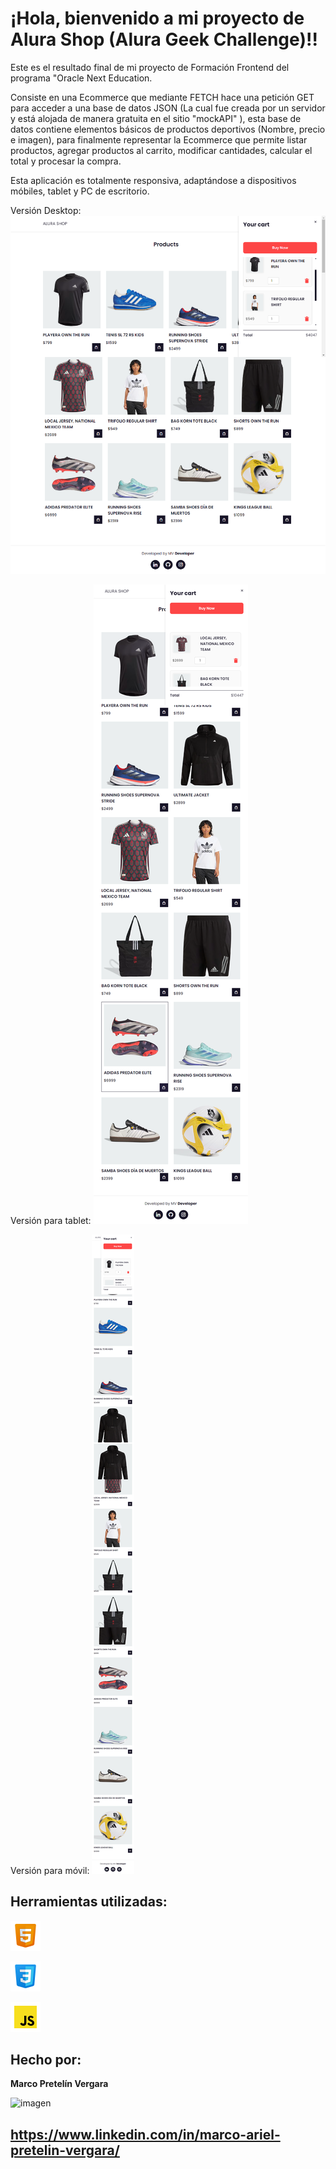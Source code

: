 # ¡Hola, bienvenido a mi proyecto de Alura Shop (Alura Geek Challenge)!!

Este es el resultado final de mi proyecto de Formación Frontend del programa "Oracle Next Education.

Consiste en una Ecommerce que mediante FETCH hace una petición GET para acceder a una base de datos JSON (La cual fue creada por un servidor y está alojada de manera gratuita en el sitio "mockAPI" ), esta base de datos contiene elementos básicos de productos deportivos (Nombre, precio e imagen), para finalmente representar la Ecommerce que permite listar productos, agregar productos al carrito, modificar cantidades, calcular el total y procesar la compra. 

Esta aplicación es totalmente responsiva, adaptándose a dispositivos móbiles, tablet y PC de escritorio.


Versión Desktop:
![imagen](assets/screenshots/desktop.png)


Versión para tablet:
![imagen](assets/screenshots/tablet.png)

Versión para móvil:
![imagen](assets/screenshots/mobile.png)


## Herramientas utilizadas:

 ![imagen](assets/img/html5_icon-2.png)

 ![imagen](assets/img/css3_icon.png)

 ![imagen](assets/img/js_icon-2.png)



## Hecho por:

**Marco Pretelín Vergara**

![imagen](assets/linkedin.png)
 ## https://www.linkedin.com/in/marco-ariel-pretelin-vergara/